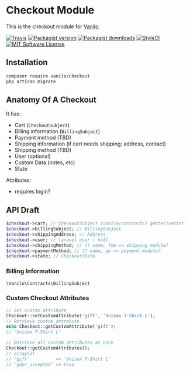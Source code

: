 # Checkout Module

This is the checkout module for [Vanilo](https://vanilo.io).

[![Travis](https://img.shields.io/travis/com/vanilophp/checkout.svg?style=flat-square)](https://travis-ci.com/vanilophp/checkout)
[![Packagist version](https://img.shields.io/packagist/v/vanilo/checkout.svg?style=flat-square)](https://packagist.org/packages/vanilo/checkout)
[![Packagist downloads](https://img.shields.io/packagist/dt/vanilo/checkout.svg?style=flat-square)](https://packagist.org/packages/vanilo/checkout)
[![StyleCI](https://styleci.io/repos/109258256/shield?branch=master)](https://styleci.io/repos/109258256)
[![MIT Software License](https://img.shields.io/badge/license-MIT-blue.svg?style=flat-square)](LICENSE.md)

## Installation

```bash
composer require vanilo/checkout
php artisan migrate
```

## Anatomy Of A Checkout

It has:

- Cart (`CheckoutSubject`)
- Billing information (`BillingSubject`)
- Payment method (TBD)
- Shipping information (if cart needs shipping; address, contact)
- Shipping method (TBD)
- User (optional)
- Custom Data (notes, etc)
- State

Attributes:

- requires login?

## API Draft

```php
$checkout->cart; // CheckoutSubject (vanilo/contracts) getter/setter
$checkout->billingSubject; // BillingSubject
$checkout->shippingAddress; // Address
$checkout->user; // laravel user | null
$checkout->shippingMethod; // ?? name, fee => shipping module?
$checkout->paymentMethod; // ?? name, gw => payment module?
$checkout->state; // CheckoutState
```

### Billing Information

`\Vanilo\Contracts\BillingSubject`

### Custom Checkout Attributes

```php
// Set custom attribute
Checkout::setCustomAttribute('gift', 'Unisex T-Shirt L');
// Retrieve custom attribute
echo Checkout::getCustomAttribute('gift');
// "Unisex T-Shirt L"

// Retrieve all custom attributes at once
Checkout::getCustomAttributes();
// array(2) 
// 'gift'          => 'Unisex T-Shirt L'
// 'gdpr_accepted' => true
```
